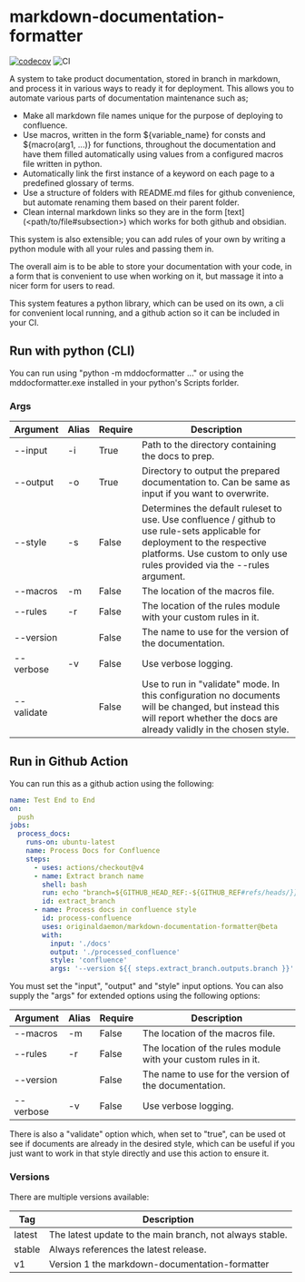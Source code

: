 # markdown-documentation-formatter

[![codecov](https://codecov.io/github/OriginalDaemon/markdown-documentation-formatter/graph/badge.svg?token=DRU8AZZKR7)](https://codecov.io/github/OriginalDaemon/markdown-documentation-formatter) ![CI](https://github.com/OriginalDaemon/markdown-documentation-processing/actions/workflows/ci.yml/badge.svg)

A system to take product documentation, stored in branch in markdown, and process it in various ways to ready it for deployment. This allows you to automate various parts of documentation maintenance such as;

 - Make all markdown file names unique for the purpose of deploying to confluence.
 - Use macros, written in the form ${variable_name} for consts and ${macro(arg1, ...)} for functions, throughout the documentation and have them filled automatically using values from a configured macros file written in python.
 - Automatically link the first instance of a keyword on each page to a predefined glossary of terms.
 - Use a structure of folders with README.md files for github convenience, but automate renaming them based on their parent folder.
 - Clean internal markdown links so they are in the form \[text\](\<path/to/file#subsection\>) which works for both github and obsidian.

This system is also extensible; you can add rules of your own by writing a python module with all your rules and passing them in. 

The overall aim is to be able to store your documentation with your code, in a form that is convenient to use when working on it, but massage it into a nicer form for users to read.

This system features a python library, which can be used on its own, a cli for convenient local running, and a github action so it can be included in your CI.

## Run with python (CLI)

You can run using "python -m mddocformatter ..." or using the mddocformatter.exe installed in your python's Scripts forlder.

### Args

| Argument   | Alias | Require | Description                                                                                                                                                                                            |
|------------|-------|---------|--------------------------------------------------------------------------------------------------------------------------------------------------------------------------------------------------------|
| --input    | -i    | True    | Path to the directory containing the docs to prep.                                                                                                                                                     |
| --output   | -o    | True    | Directory to output the prepared documentation to. Can be same as input if you want to overwrite.                                                                                                      |
| --style    | -s    | False   | Determines the default ruleset to use. Use confluence / github to use rule-sets applicable for deployment to the respective platforms. Use custom to only use rules provided via the --rules argument. |
| --macros   | -m    | False   | The location of the macros file.                                                                                                                                                                       |
| --rules    | -r    | False   | The location of the rules module with your custom rules in it.                                                                                                                                         |
| --version  |       | False   | The name to use for the version of the documentation.                                                                                                                                                  |
| --verbose  | -v    | False   | Use verbose logging.                                                                                                                                                                                   |
| --validate |       | False   | Use to run in "validate" mode. In this configuration no documents will be changed, but instead this will report whether the docs are already validly in the chosen style.                              |

## Run in Github Action

You can run this as a github action using the following:

```yml
name: Test End to End
on:
  push
jobs:
  process_docs:
    runs-on: ubuntu-latest
    name: Process Docs for Confluence
    steps:
      - uses: actions/checkout@v4
      - name: Extract branch name
        shell: bash
        run: echo "branch=${GITHUB_HEAD_REF:-${GITHUB_REF#refs/heads/}}" >> $GITHUB_OUTPUT
        id: extract_branch
      - name: Process docs in confluence style
        id: process-confluence
        uses: originaldaemon/markdown-documentation-formatter@beta
        with:
          input: './docs'
          output: './processed_confluence'
          style: 'confluence'
          args: '--version ${{ steps.extract_branch.outputs.branch }}'
```

You must set the "input", "output" and "style" input options. You can also supply the "args" for extended options using the following options:

| Argument  | Alias | Require | Description                                                                                                                                                                                            |
|-----------|-------|---------|--------------------------------------------------------------------------------------------------------------------------------------------------------------------------------------------------------|
| --macros  | -m    | False   | The location of the macros file.                                                                                                                                                                       |
| --rules   | -r    | False   | The location of the rules module with your custom rules in it.                                                                                                                                         |
| --version |       | False   | The name to use for the version of the documentation.                                                                                                                                                  |
| --verbose | -v    | False   | Use verbose logging.                                                                                                                                                                                   |

There is also a "validate" option which, when set to "true", can be used ot see if documents are already in the desired style, which can be useful if you just want to work in that style directly and use this action to ensure it.

### Versions

There are multiple versions available:

| Tag    | Description                                              |
|--------|----------------------------------------------------------|
| latest | The latest update to the main branch, not always stable. |
| stable | Always references the latest release.                    |          
| v1     | Version 1 the markdown-documentation-formatter           |                                                
